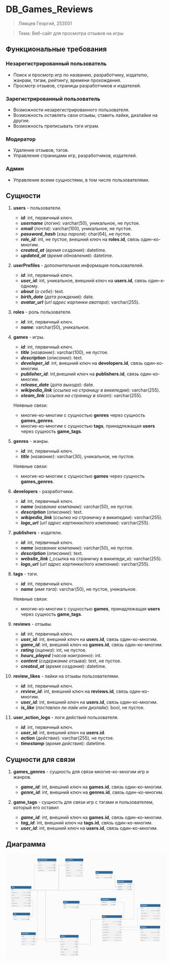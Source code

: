 # DB_Games_Reviews

>Лямцев Георгий, 253501

>Тема: Веб-сайт для просмотра отзывов на игры

## Функциональные требования

### Незарегистрированный пользователь
- Поиск и просмотр игр по названию, разработчику, издателю, жанрам, тэгам, рейтингу, времени прохождения.
- Просмотр отзывов, страницы разработчиков и издателей.

### Зарегистрированный пользователь
- Возможности незарегистрированного пользователя.
- Возможность оставлять свои отзывы, ставить лайки, дизлайки на другие.
- Возможность преписывать тэги играм.

### Модератор
- Удаление отзывов, тэгов.
- Управления страницами игр, разработчиков, издателей.

### Админ
- Управление всеми сущностями, в том числе пользователями.


## Сущности

1. **users** - пользователи.
   - **_id_**: int, первичный ключ.
   - **_username_** (_логин_): varchar(50), уникальное, не пустое.
   - **_email_** (_почта_): varchar(100), уникальное, не пустое.
   - **_password_hash_** (_хэш пароля_): char(64), не пустое. 
   - **_role_id_**: int, не пустое, внешний ключ на **roles.id**, связь один-ко-многим.
   - **_created_at_** (_время создания_): datetime.
   - **_updated_at_** (_время обновления_): datetime.
     
2. **userProfiles** - дополнительная информация пользователей.
   - **_id_**: int, первичный ключ.
   - **_user_id_**: int, уникальное, внешний ключ на **users.id**, связь один-к-одному.
   - **_about_** (_о себе_): text.
   - **_birth_date_** (_дата рождения_): date.
   - **_avatar_url_** (_url адрес картинки аватара_): varchar(255).
     
3. **roles** - роль пользователя.
   - **_id_**: int, первичный ключ.
   - **_name_**: varchar(50), уникальное.
     
4. **games** - игры.
   - **_id_**: int, первичный ключ.
   - **_title_** (_название_): varchar(100), не пустое.
   - **_description_** (_описание_): text.
   - **_developer_id_**: int, внешний ключ на **developers.id**, связь один-ко-многим.
   - **_publisher_id_**: int,внешний ключ на **publishers.id**, связь один-ко-многим.
   - **_release_date_** (_дата выхода_): date.
   - **_wikipedia_link_** (_ссылка на страницу в википедии_): varchar(255).
   - **_steam_link_** (_ссылка на страницу в steam_): varchar(255).

   Неявные связи:
    - многие-ко-многим с сущностью **genres** через сущность **games_genres**.
    - многие-ко-многим с сущностью **tags**, принадлежащая **users** через сущность **game_tags**.
       
5. **genres** - жанры.
   - **_id_**: int, первичный ключ.
   - **_title_** (_название_): varchar(30), уникальное, не пустое.
  
   Неявные связи:
    - многие-ко-многим с сущностью **games** через сущность **games_genres**.
       
6. **developers** - разработчики.
   - **_id_**: int, первичный ключ.
   - **_name_** (_название компании_): varchar(50), не пустое.
   - **_description_** (_описание_): text.
   - **_wikipedia_link_** (_ссылка на страничку в википедии_): varchar(255).
   - **_logo_url_** (_url адрес картинки/лого компании_): varchar(255).
     
7. **publishers** - издатели.
   - **_id_**: int, первичный ключ.
   - **_name_** (_название компании_): varchar(50), не пустое.
   - **_description_** (_описание_): text.
   - **_website_link_** (_ссылка на страничку в википеди_и): varchar(255).
   - **_logo_url_** (_url адрес картинки/лого компании_): varchar(255).
     
8. **tags** - тэги.
   - **_id_**: int, первичный ключ.
   - **_name_** (_имя тэга_): varchar(50), не пустое, уникальное.
  
   Неявные связи:
    - многие-ко-многим с сущностью **games**, принадлежащая **users** через сущность **game_tags**.
     
9. **reviews** - отзывы.
    - **_id_**: int, первичный ключ.
    - **_user_id_**: int, внешний ключ на **users.id**, связь один-ко-многим.
    - **_game_id_**: int, внешний ключ на **games.id**, связь один-ко-многим.
    - **_rating_** (_оценка_): int, не пустое.
    - **_hours_played_** (_часов наигранно_): int.
    - **_content_** (_содержание отзыва_): text, не пустое.
    - **_created_at_** (_время создания_): datetime.
      
10. **review_likes** - лайки на отзывы пользователями.
    - **_id_**: int, первичный ключ.
    - **_review_id_**: int, внешний ключ на **reviews.id**, связь один-ко-многим.
    - **_user_id_**: int, внешний ключ на **users.id**, связь один-ко-многим.
    - **_is_like_** (_поставлен ли лайк или дизлайк_): bool, не пустое.
      
11. **user_action_logs** - логи действий пользователя.
    - **_id_**: int, первичный ключ.
    - **_user_id_**: int, внешний ключ на **users.id**.
    - **_action_** (_действие_): varchar(255), не пустое.
    - **_timestamp_** (_время действия_): datetime.

## Сущности для связи

1. **games_genres** - сущность для связи многие-ко-многим игр и жанров.
   - **_game_id_**: int, внешний ключ на **games.id**, связь один-ко-многим.
   - **_genre_id_**: int, внешний ключ на **genres.id**, связь один-ко-многим.
     
2. **game_tags** - сущность для связи игр с тэгами и пользователем, который его оставил
   - **_game_id_**: int, внешний ключ на **games.id**, связь один-ко-многим.
   - **_tag_id_**: int, внешний ключ на **tags.id**, связь один-ко-многим.
   - **_user_id_**: int, внешний ключ на **users.id**, связь один-ко-многим.

## Диаграмма
![Диаграмма](diagram.png)
  
